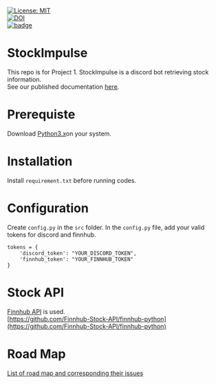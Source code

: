 [![License: MIT](https://img.shields.io/badge/License-MIT-yellow.svg)](https://github.com/sohambapat/SWE-Group-32-Assignments/blob/main/LICENSE)  
[![DOI](https://zenodo.org/badge/540581485.svg)](https://zenodo.org/badge/latestdoi/540581485)  
[![badge](https://github.com/spark1217/StockImpulse/actions/workflows/build.yml/badge.svg)](https://github.com/spark1217/StockImpulse/blob/main/.github/workflows/build.yml)  
  
# StockImpulse
This repo is for Project 1.
StockImpulse is a discord bot retrieving stock information.  
See our published documentation [here](https://spark1217.github.io/StockImpulse/src/index.html).  

# Prerequiste
Download [Python3.x](https://www.python.org/downloads/)on your system.

# Installation  
Install `requirement.txt` before running codes.

# Configuration  
Create `config.py` in the `src` folder. In the `config.py` file, add your valid tokens for discord and finnhub.  
```
tokens = {
    'discord_token': "YOUR_DISCORD_TOKEN",
    'finnhub_token': "YOUR_FINNHUB_TOKEN"
}
```  
  
# Stock API  
[Finnhub API](https://finnhub.io/docs/api/introduction) is used.   
[https://github.com/Finnhub-Stock-API/finnhub-python](https://github.com/Finnhub-Stock-API/finnhub-python)  
# Road Map
[List of road map and corresponding their issues](https://github.com/users/spark1217/projects/2)

